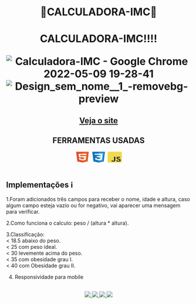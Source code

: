 # <div align="center">📌CALCULADORA-IMC📌 </div>
<h1 align="center">CALCULADORA-IMC!!!!



![Calculadora-IMC - Google Chrome 2022-05-09 19-28-41](https://user-images.githubusercontent.com/97768716/167509242-f602de21-89b4-44b2-bdc1-469899bab386.gif)
![Design_sem_nome__1_-removebg-preview](https://user-images.githubusercontent.com/97768716/172171032-3a72d56c-5806-4219-855e-dfa561c3ba58.png)

  
<h2 align="center">
  <a href="https://gabrielsf2022.github.io/CALCULADORA-IMC/" target="_blank"> Veja o site </a>
</h2>

<h2 align="center"> FERRAMENTAS USADAS </h2>
 

<div align="center" style="display: inline_block">
  <img align="center" alt="Rafa-HTML" height="30" width="40" src="https://raw.githubusercontent.com/devicons/devicon/master/icons/html5/html5-original.svg">
  <img align="center" alt="Rafa-CSS" height="30" width="40" src="https://raw.githubusercontent.com/devicons/devicon/master/icons/css3/css3-original.svg">
  <img align="center" alt="Rafa-JS" height="30" width="40" src="https://raw.githubusercontent.com/devicons/devicon/master/icons/javascript/javascript-original.svg">


 
</div>
</br>

   ## Implementações :information_source:
1.Foram adicionados três campos para receber o nome, idade e altura, caso algum campo esteja vazio ou for negativo, vai aparecer uma mensagem para verificar.

2.Como funciona o calculo: peso / (altura * altura).

3.Classificação: <br>
                 < 18.5 abaixo do peso. <br>
                 < 25 com peso ideal.<br>
                 < 30 levemente acima do peso.<br>
                 < 35 com obesidade grau I.<br>
                 < 40 com Obesidade grau II.<br>
                 
4. Responsividade para mobile



<div align="center" style="display:inline_block"> <br> 
  
  <a href="https://www.instagram.com/gabriel_furtado2002/" target="_blank">
    <img src="https://img.shields.io/badge/-Instagram-%23E4405F?style=for-the-badge&logo=instagram&logoColor=white" 
  </a>
 	
 <a href="https://discord.gg/wagxzStdcR" target="_blank">
   <img src="https://img.shields.io/badge/Discord-7289DA?style=for-the-badge&logo=discord&logoColor=white" 
  </a>
  
  <a href = "mailto:gs294860@gmail.com" target="_blank">
    <img src="https://img.shields.io/badge/-Gmail-%23333?style=for-the-badge&logo=gmail&logoColor=white" 
  </a>
  
  <a href="https://www.linkedin.com/in/gabriel-furtado-847aa7225/" target="_blank">
    <img src="https://img.shields.io/badge/-LinkedIn-%230077B5?style=for-the-badge&logo=linkedin&logoColor=white">
  </a> 
  
  </div>
